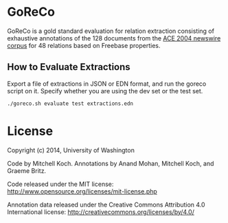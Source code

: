 # GoReCo

GoReCo is a gold standard evaluation for relation extraction consisting of exhaustive annotations of the 128 documents from the [ACE 2004 newswire corpus](https://catalog.ldc.upenn.edu/LDC2005T09) for 48 relations based on Freebase properties.

## How to Evaluate Extractions

Export a file of extractions in JSON or EDN format, and run the goreco script on it. Specify whether you are using the dev set or the test set.

```sh
./goreco.sh evaluate test extractions.edn
```

# License

Copyright (c) 2014, University of Washington

Code by Mitchell Koch. Annotations by Anand Mohan, Mitchell Koch, and Graeme Britz.

Code released under the MIT license: http://www.opensource.org/licenses/mit-license.php

Annotation data released under the Creative Commons Attribution 4.0 International license: http://creativecommons.org/licenses/by/4.0/
